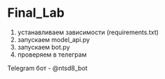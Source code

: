# Final_Lab

1) устанавливаем зависимости (requirements.txt)
2) запускаем model_api.py
3) запускаем bot.py
4) проверяем в телеграм

Telegram бот - @ntsd8_bot

